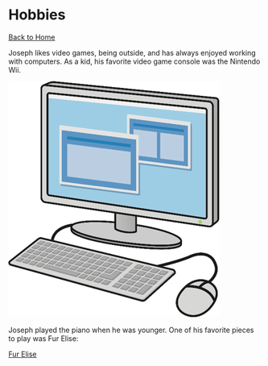 Hobbies
======================
[Back to Home](https://github.com/JosephAnders4/Midterm-project.git)

Joseph likes video games, being outside, and has always enjoyed working with computers. As a kid, his favorite video game console was the Nintendo Wii.

![Computer image](https://github.com/JosephAnders4/Midterm-project/blob/a7ab7ffdb7f495a3cf72afc26786140395658f0b/acomputerclipart.png "Computer")

Joseph played the piano when he was younger. One of his favorite pieces to play was Fur Elise:  

[Fur Elise](https://www.youtube.com/watch?v=wfF0zHeU3Zs)
